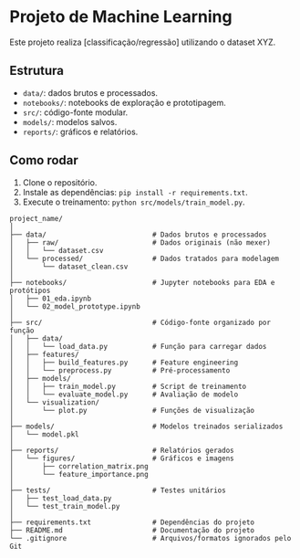 # Projeto de Machine Learning

Este projeto realiza [classificação/regressão] utilizando o dataset XYZ.

## Estrutura
- `data/`: dados brutos e processados.
- `notebooks/`: notebooks de exploração e prototipagem.
- `src/`: código-fonte modular.
- `models/`: modelos salvos.
- `reports/`: gráficos e relatórios.

## Como rodar
1. Clone o repositório.
2. Instale as dependências: `pip install -r requirements.txt`.
3. Execute o treinamento: `python src/models/train_model.py`.


```
project_name/
│
├── data/                          # Dados brutos e processados
│   ├── raw/                       # Dados originais (não mexer)
│   │   └── dataset.csv
│   └── processed/                 # Dados tratados para modelagem
│       └── dataset_clean.csv
│
├── notebooks/                     # Jupyter notebooks para EDA e protótipos
│   ├── 01_eda.ipynb
│   └── 02_model_prototype.ipynb
│
├── src/                           # Código-fonte organizado por função
│   ├── data/
│   │   └── load_data.py           # Função para carregar dados
│   ├── features/
│   │   ├── build_features.py      # Feature engineering
│   │   └── preprocess.py          # Pré-processamento
│   ├── models/
│   │   ├── train_model.py         # Script de treinamento
│   │   └── evaluate_model.py      # Avaliação de modelo
│   └── visualization/
│       └── plot.py                # Funções de visualização
│
├── models/                        # Modelos treinados serializados
│   └── model.pkl
│
├── reports/                       # Relatórios gerados
│   └── figures/                   # Gráficos e imagens
│       ├── correlation_matrix.png
│       └── feature_importance.png
│
├── tests/                         # Testes unitários
│   ├── test_load_data.py
│   └── test_train_model.py
│
├── requirements.txt               # Dependências do projeto
├── README.md                      # Documentação do projeto
└── .gitignore                     # Arquivos/formatos ignorados pelo Git
```
